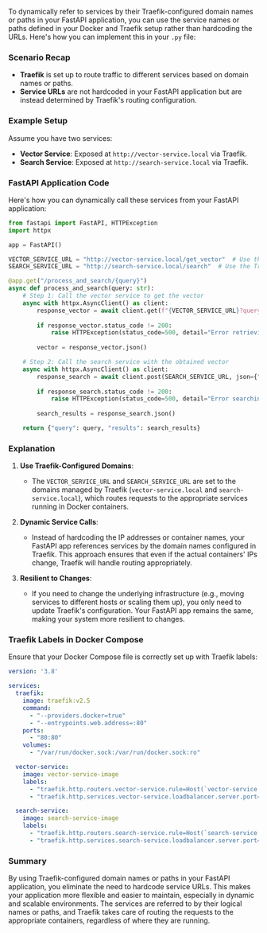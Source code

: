 To dynamically refer to services by their Traefik-configured domain names or paths in your FastAPI application, you can use the service names or paths defined in your Docker and Traefik setup rather than hardcoding the URLs. Here's how you can implement this in your `.py` file:

### **Scenario Recap**
- **Traefik** is set up to route traffic to different services based on domain names or paths.
- **Service URLs** are not hardcoded in your FastAPI application but are instead determined by Traefik's routing configuration.

### **Example Setup**

Assume you have two services:
- **Vector Service**: Exposed at `http://vector-service.local` via Traefik.
- **Search Service**: Exposed at `http://search-service.local` via Traefik.

### **FastAPI Application Code**

Here's how you can dynamically call these services from your FastAPI application:

```python
from fastapi import FastAPI, HTTPException
import httpx

app = FastAPI()

VECTOR_SERVICE_URL = "http://vector-service.local/get_vector"  # Use the Traefik-configured domain
SEARCH_SERVICE_URL = "http://search-service.local/search"  # Use the Traefik-configured domain

@app.get("/process_and_search/{query}")
async def process_and_search(query: str):
    # Step 1: Call the vector service to get the vector
    async with httpx.AsyncClient() as client:
        response_vector = await client.get(f"{VECTOR_SERVICE_URL}?query={query}")
        
        if response_vector.status_code != 200:
            raise HTTPException(status_code=500, detail="Error retrieving vector")
        
        vector = response_vector.json()

    # Step 2: Call the search service with the obtained vector
    async with httpx.AsyncClient() as client:
        response_search = await client.post(SEARCH_SERVICE_URL, json={"vector": vector})
        
        if response_search.status_code != 200:
            raise HTTPException(status_code=500, detail="Error searching with the vector")
        
        search_results = response_search.json()

    return {"query": query, "results": search_results}
```

### **Explanation**

1. **Use Traefik-Configured Domains**:
   - The `VECTOR_SERVICE_URL` and `SEARCH_SERVICE_URL` are set to the domains managed by Traefik (`vector-service.local` and `search-service.local`), which routes requests to the appropriate services running in Docker containers.

2. **Dynamic Service Calls**:
   - Instead of hardcoding the IP addresses or container names, your FastAPI app references services by the domain names configured in Traefik. This approach ensures that even if the actual containers' IPs change, Traefik will handle routing appropriately.

3. **Resilient to Changes**:
   - If you need to change the underlying infrastructure (e.g., moving services to different hosts or scaling them up), you only need to update Traefik's configuration. Your FastAPI app remains the same, making your system more resilient to changes.

### **Traefik Labels in Docker Compose**

Ensure that your Docker Compose file is correctly set up with Traefik labels:

```yaml
version: '3.8'

services:
  traefik:
    image: traefik:v2.5
    command:
      - "--providers.docker=true"
      - "--entrypoints.web.address=:80"
    ports:
      - "80:80"
    volumes:
      - "/var/run/docker.sock:/var/run/docker.sock:ro"

  vector-service:
    image: vector-service-image
    labels:
      - "traefik.http.routers.vector-service.rule=Host(`vector-service.local`)"
      - "traefik.http.services.vector-service.loadbalancer.server.port=8000"  # Assuming your service runs on port 8000

  search-service:
    image: search-service-image
    labels:
      - "traefik.http.routers.search-service.rule=Host(`search-service.local`)"
      - "traefik.http.services.search-service.loadbalancer.server.port=8000"  # Assuming your service runs on port 8000
```

### **Summary**

By using Traefik-configured domain names or paths in your FastAPI application, you eliminate the need to hardcode service URLs. This makes your application more flexible and easier to maintain, especially in dynamic and scalable environments. The services are referred to by their logical names or paths, and Traefik takes care of routing the requests to the appropriate containers, regardless of where they are running.